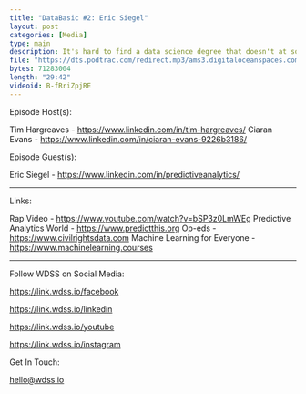 ```yaml
---
title: "DataBasic #2: Eric Siegel"
layout: post
categories: [Media]
type: main
description: It's hard to find a data science degree that doesn't at some point recommend the book "Predictive Analytics". In this episode, we have the pleasure of being joined by Eric Siegel, author of the Amazon category best-selling book, and coordinator of Predictive Analytics World. Breaking up the interview, our Vice-President, Ciaran, discusses the danger of blackbox models in finance.
file: "https://dts.podtrac.com/redirect.mp3/ams3.digitaloceanspaces.com/podcast.wdss/databasic-e2.mp3"
bytes: 71283004
length: "29:42"
videoid: B-fRriZpjRE
---
```


Episode Host(s):        

Tim Hargreaves - https://www.linkedin.com/in/tim-hargreaves/
Ciaran Evans - https://www.linkedin.com/in/ciaran-evans-9226b3186/

Episode Guest(s):

Eric Siegel - https://www.linkedin.com/in/predictiveanalytics/
        
------------------

Links:

Rap Video - https://www.youtube.com/watch?v=bSP3z0LmWEg
Predictive Analytics World - https://www.predictthis.org 
Op-eds - https://www.civilrightsdata.com 
Machine Learning for Everyone - https://www.machinelearning.courses 
        
------------------
        
Follow WDSS on Social Media:

https://link.wdss.io/facebook
        
https://link.wdss.io/linkedin

https://link.wdss.io/youtube
        
https://link.wdss.io/instagram
        
Get In Touch:
        
hello@wdss.io
